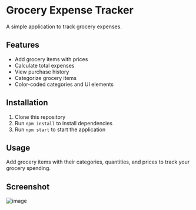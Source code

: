 # Grocery Expense Tracker

A simple application to track grocery expenses.

## Features
- Add grocery items with prices
- Calculate total expenses
- View purchase history
- Categorize grocery items
- Color-coded categories and UI elements

## Installation
1. Clone this repository
2. Run `npm install` to install dependencies
3. Run `npm start` to start the application

## Usage
Add grocery items with their categories, quantities, and prices to track your grocery spending.

## Screenshot
![image](https://github.com/user-attachments/assets/19ec61c2-23d5-4ddb-96b2-71a66f6f0bfa)
